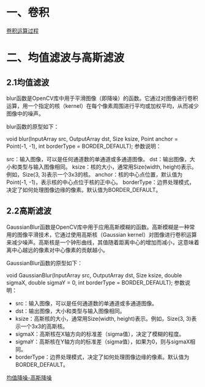 # 一、卷积

<a href="https://b23.tv/vnWpQTB">卷积运算过程</a>

# 二、均值滤波与高斯滤波

## 2.1均值滤波
blur函数是OpenCV库中用于平滑图像（即降噪）的函数。它通过对图像进行卷积运算，用一个指定的核（kernel）在每个像素周围进行平均或加权平均，从而减少图像中的噪声。

blur函数的原型如下：

void blur(InputArray src, OutputArray dst, Size ksize, Point anchor = Point(-1, -1), int borderType = BORDER_DEFAULT);
参数说明：

src：输入图像，可以是任何通道数的单通道或多通道图像。
dst：输出图像，大小和类型与输入图像相同。
ksize：核的大小，通常用Size(width, height)表示。例如，Size(3, 3)表示一个3x3的核。
anchor：核的中心点位置，默认值为Point(-1, -1)，表示核的中心点位于核的正中心。
borderType：边界处理模式，决定了如何处理图像边缘的像素。默认值为BORDER_DEFAULT。

## 2.2高斯滤波

GaussianBlur函数是OpenCV库中用于应用高斯模糊的函数。高斯模糊是一种常用的图像平滑技术，它通过使用高斯核（Gaussian kernel）对图像进行卷积运算来减少噪声。高斯核是一个钟形曲线，其值随着距离中心的增加而减小，这意味着离中心越远的像素对中心像素的贡献越小。

GaussianBlur函数的原型如下：

void GaussianBlur(InputArray src, OutputArray dst, Size ksize, double sigmaX, double sigmaY = 0, int borderType = BORDER_DEFAULT);
参数说明：

* src：输入图像，可以是任何通道数的单通道或多通道图像。
* dst：输出图像，大小和类型与输入图像相同。
* ksize：高斯核的大小，通常用Size(width, height)表示。例如，Size(3, 3)表示一个3x3的高斯核。
* sigmaX：高斯核在X轴方向的标准差（sigma值），决定了模糊的程度。
* sigmaY：高斯核在Y轴方向的标准差（sigma值），如果为0，则与sigmaX相同。
* borderType：边界处理模式，决定了如何处理图像边缘的像素。默认值为BORDER_DEFAULT。

<a href="https://www.cnblogs.com/chenzhen0530/p/14624012.html">均值降噪-高斯降噪</a>
